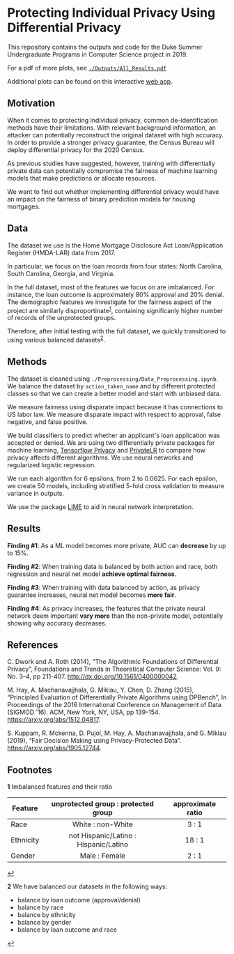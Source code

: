 ﻿# Protecting Individual Privacy Using Differential Privacy

This repository contains the outputs and code for the Duke Summer Undergraduate Programs in Computer Science project in 2019. 

For a pdf of more plots, see [`./Outputs/All_Results.pdf`](https://github.com/cmzou/diffpriv/blob/master/Outputs/All_results.pdf)

Additional plots can be found on this interactive [web app](https://diffpriv-viz.herokuapp.com/).

## Motivation
When it comes to protecting individual privacy, common de-identification methods have their limitations. With relevant background information, an attacker can potentially reconstruct the original dataset with high accuracy. In order to provide a stronger privacy guarantee, the Census Bureau will deploy differential privacy for the 2020 Census.

As previous studies have suggested, however, training with differentially private data can potentially compromise the fairness of machine learning models that make predictions or allocate resources.

We want to find out whether implementing differential privacy would have an impact on the fairness of binary prediction models for housing mortgages.

## Data
The dataset we use is the Home Mortgage Disclosure Act Loan/Application Register (HMDA-LAR) data from 2017. 

In particular, we focus on the loan records from four states: North Carolina, South Carolina, Georgia, and Virginia.

In the full dataset, most of the features we focus on are imbalanced. For instance, the loan outcome is approximately 80% approval and 20% denial. The demographic features we investigate for the fairness aspect of the project are similarly disproportinate<sup id="a1">[1](#f1)</sup>, containing significanly higher number of records of the unprotected groups. 

Therefore, after initial testing with the full dataset, we quickly transitioned to using various balanced datasets<sup id="a2">[2](#f2)</sup>.

## Methods
The dataset is cleaned using `./Preprocessing/Data_Preprocessing.ipynb`.  We balance the dataset by `action_taken_name` and by different protected classes so that we can create a better model and start with unbiased data.

We measure fairness using disparate impact because it has connections to US labor law. We measure disparate impact with respect to approval, false negative, and false positive.

We build classifiers to predict whether an applicant's loan application was accepted or denied. We are using two differentially private packages for machine learning, [Tensorflow Privacy](https://github.com/tensorflow/privacy) and [PrivateLR](https://cran.r-project.org/web/packages/PrivateLR/PrivateLR.pdf) to compare how privacy affects different algorithms. We use neural networks and regularized logistic regression.

We run each algorithm for 6 epsilons, from 2 to 0.0625. For each epsilon, we create 50 models, including stratified 5-fold cross validation to measure variance in outputs.

We use the package [LIME](https://github.com/marcotcr/lime) to aid in neural network interpretation. 

## Results

**Finding #1**:  As a ML model becomes more private, AUC can **decrease** by up to 15%.

**Finding #2**:  When training data is balanced by both action and race, both regression and neural net model **achieve optimal fairness**.

**Finding #3**:  When training with data balanced by action, as privacy guarantee increases, neural net model becomes **more fair**.

**Finding #4**:  As privacy increases, the features that the private neural network deem important **vary more** than the non-private model, potentially showing why accuracy decreases.

## References

C. Dwork and A. Roth (2014), “The Algorithmic Foundations of Differential Privacy”, Foundations and Trends in Theoretical Computer Science: Vol. 9: No. 3–4, pp 211-407. http://dx.doi.org/10.1561/0400000042.

M. Hay, A. Machanavajjhala, G. Miklau, Y. Chen, D. Zhang (2015), “Principled Evaluation of Differentially Private Algorithms using DPBench”, In Proceedings of the 2016 International Conference on Management of Data (SIGMOD '16). ACM, New York, NY, USA, pp 139-154. https://arxiv.org/abs/1512.04817.

S. Kuppam, R. Mckenna, D. Pujol, M. Hay, A. Machanavajjhala, and G. Miklau (2019), “Fair Decision Making using Privacy-Protected Data”. https://arxiv.org/abs/1905.12744.


## Footnotes
<b id="f1">1</b> Imbalanced features and their ratio

| Feature  |unprotected group : protected group| approximate ratio  |
|---|:-:|:-:|
| Race  | White : non-White  | 3 : 1  |
| Ethnicity  | not Hispanic/Latino : Hispanic/Latino  |  18 : 1 |
| Gender  | Male : Female  |  2 : 1 |

[↩](#a1)

<b id="f2">2</b> We have balanced our datasets in the following ways:
* balance by loan outcome (approval/denial)
* balance by race
* balance by ethnicity
* balance by gender
* balance by loan outcome and race

[↩](#a2)
